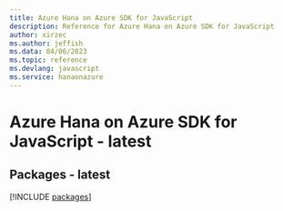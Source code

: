 ```yaml
---
title: Azure Hana on Azure SDK for JavaScript
description: Reference for Azure Hana on Azure SDK for JavaScript
author: xirzec
ms.author: jeffish
ms.data: 04/06/2023
ms.topic: reference
ms.devlang: javascript
ms.service: hanaonazure
---
```

# Azure Hana on Azure SDK for JavaScript - latest
## Packages - latest
[!INCLUDE [packages](hana-on-azure-index.md)]